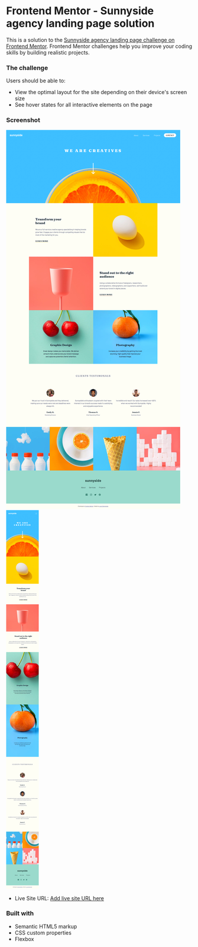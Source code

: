 # Frontend Mentor - Sunnyside agency landing page solution

This is a solution to the [Sunnyside agency landing page challenge on Frontend Mentor](https://www.frontendmentor.io/challenges/sunnyside-agency-landing-page-7yVs3B6ef). Frontend Mentor challenges help you improve your coding skills by building realistic projects.

### The challenge

Users should be able to:

- View the optimal layout for the site depending on their device's screen size
- See hover states for all interactive elements on the page

### Screenshot

![](screencapture-desktop.png)
![](screencapture-mobile.png)


- Live Site URL: [Add live site URL here](https://your-live-site-url.com)


### Built with

- Semantic HTML5 markup
- CSS custom properties
- Flexbox


